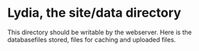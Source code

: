 Lydia, the site/data directory
==============================

This directory should be writable by the webserver. Here is the databasefiles stored, files for
caching and uploaded files.

